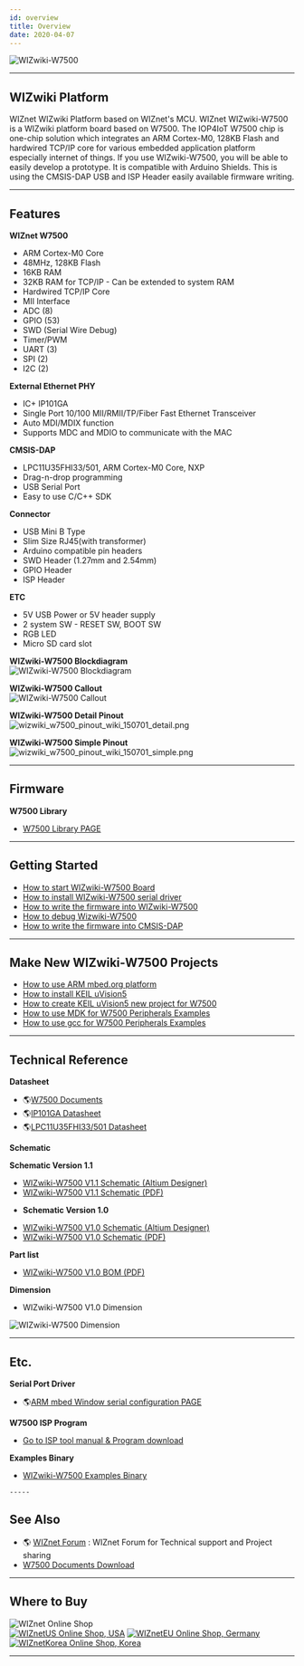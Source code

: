 ```yaml
---
id: overview
title: Overview
date: 2020-04-07
---
```


![WIZwiki-W7500](/img/products/w7500/overview/wizwiki-w7500_main.png)

-----

## WIZwiki Platform

WIZnet WIZwiki Platform based on WIZnet's MCU. WIZnet WIZwiki-W7500 is a
WIZwiki platform board based on W7500. The IOP4IoT W7500 chip is
one-chip solution which integrates an ARM Cortex-M0, 128KB Flash and
hardwired TCP/IP core for various embedded application platform
especially internet of things. If you use WIZwiki-W7500, you will be
able to easily develop a prototype. It is compatible with Arduino
Shields. This is using the CMSIS-DAP USB and ISP Header easily available
firmware writing.

-----

## Features

**WIZnet W7500**

   * ARM Cortex-M0 Core
   * 48MHz, 128KB Flash
   * 16KB RAM
   * 32KB RAM for TCP/IP - Can be extended to system RAM
   * Hardwired TCP/IP Core
   * MII Interface
   * ADC (8)
   * GPIO (53)
   * SWD (Serial Wire Debug)
   * Timer/PWM 
   * UART (3)
   * SPI (2)
   * I2C (2)

**External Ethernet PHY**

 * IC+ IP101GA
 * Single Port 10/100 MII/RMII/TP/Fiber Fast Ethernet Transceiver 
 * Auto MDI/MDIX function 
 * Supports MDC and MDIO to communicate with the MAC


**CMSIS-DAP**


 * LPC11U35FHI33/501, ARM Cortex-M0 Core, NXP
 * Drag-n-drop programming
 * USB Serial Port
 * Easy to use C/C++ SDK


**Connector**

   * USB Mini B Type
   * Slim Size RJ45(with transformer)
   * Arduino compatible pin headers
   * SWD Header (1.27mm and 2.54mm)
   * GPIO Header
   * ISP Header


**ETC**

   * 5V USB Power or 5V header supply
   * 2 system SW - RESET SW, BOOT SW
   * RGB LED
   * Micro SD card slot

**WIZwiki-W7500 Blockdiagram**  
![WIZwiki-W7500 Blockdiagram](/img/products/w7500/overview/wizwiki-w7500_blockdiagram_v1.1.png)  

**WIZwiki-W7500 Callout**  
![WIZwiki-W7500 Callout](/img/products/w7500/overview/wizwiki-w7500_callout.png)  

**WIZwiki-W7500 Detail Pinout**  
![wizwiki_w7500_pinout_wiki_150701_detail.png](/img/products/w7500/overview/wizwiki_w7500_pinout_wiki_150701_detail.png)  

**WIZwiki-W7500 Simple Pinout**  
![wizwiki_w7500_pinout_wiki_150701_simple.png](/img/products/w7500/overview/wizwiki_w7500_pinout_wiki_150701_simple.png)  

-----


## Firmware

**W7500 Library**

   * [W7500 Library PAGE ](../../iMCU/W7500/Libraries_&_Examples.md)

-----


## Getting Started

   * [How to start WIZwiki-W7500 Board](how_to_start_wizwiki_w7500_board)
   * [How to install WIZwiki-W7500 serial driver](how_to_install_wizwiki_7500_serial_driver)
   * [How to write the firmware into WIZwiki-W7500](how_to_write_firmware_into_wizwiki_w7500)
   * [How to debug Wizwiki-W7500](how_to_debug_wizwiki_w7500)
   * [How to write the firmware into CMSIS-DAP](how_to_write_firmware_into_cmsis_dap)

-----


## Make New WIZwiki-W7500 Projects

   * [How to use ARM mbed.org platform](../WIZwiki-W7500-Mbed-Starter-Kit/wizwiki_w7500_mbed_starter_kit)
   * [How to install KEIL uVision5](how_to_install_keil_uvision)
   * [How to create KEIL uVision5 new project for W7500](how_to_make_w7500_keil_project)
   * [How to use MDK for W7500 Peripherals Examples](how_to_use_mdk_for_w7500)
   * [How to use gcc for W7500 Peripherals Examples](how_to_use_makefile_with_windows7)

-----


## Technical Reference

**Datasheet**

   * 🌎[W7500 Documents](../../iMCU/W7500/Documents.md)
   * 🌎<a href="/img/products/w7500/overview/IP101G_DS_R01_20121224.pdf" target="_blank">IP101GA Datasheet</a>
   * 🌎<a href="/img/products/w7500/overview/LPC11U3X.pdf" target="_blank">LPC11U35FHI33/501 Datasheet</a>

**Schematic**

   **Schematic Version 1.1**



   * [WIZwiki-W7500 V1.1 Schematic (Altium Designer)](/)
   * <a href="/img/products/w7500/overview/wizwiki_w7500_v1.1.pdf" target="_blank">WIZwiki-W7500 V1.1 Schematic (PDF)</a>

  - **Schematic Version 1.0**



   * [WIZwiki-W7500 V1.0 Schematic (Altium Designer)](/)
   * <a href="/img/products/w7500/overview/wizwiki_w7500_sch_v1.0_150401.pdf" target="_blank">WIZwiki-W7500 V1.0 Schematic (PDF)</a>

**Part list**

   * <a href="/img/products/w7500/overview/wizwiki_w7500_bom_v1.0_150407.pdf" target="_blank">WIZwiki-W7500 V1.0 BOM (PDF)</a>
   
**Dimension**

   * WIZwiki-W7500 V1.0 Dimension

![WIZwiki-W7500 Dimension](/img/products/w7500/overview/wizwiki-w7500_dimension.png)

-----


## Etc.

**Serial Port Driver**

   * 🌎[ARM mbed Window serial configuration PAGE](http://developer.mbed.org/handbook/Windows-serial-configuration)

**W7500 ISP Program**

   * [Go to ISP tool manual & Program download](how_to_use_isp_tool)

 **Examples Binary**

   
   * [WIZwiki-W7500 Examples Binary](how_to_write_firmware_into_wizwiki_w7500#examples-binary)
   
    -----


## See Also

   * 🌎 [WIZnet Forum](/) : WIZnet Forum for Technical support and Project sharing
   * [W7500 Documents Download](../../iMCU/W7500/Documents.md)

-----


## Where to Buy

![WIZnet Online Shop](/img/products/w5500/buynow.png)  
[![WIZnetUS Online Shop, USA](/img/products/w5500/w5500_evb/icons/dollar.png)](http://www.shopwiznet.com/)
[![WIZnetEU Online Shop, Germany](/img/products/w5500/w5500_evb/icons/european-euro.png)](http://shop.wiznet.eu/)
[![WIZnetKorea Online Shop, Korea](/img/products/w5500/w5500_evb/icons/won.png)](http://shop.wiznet.co.kr/)

-----